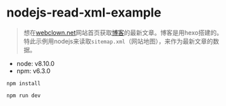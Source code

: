 # nodejs-read-xml-example

> 想在[webclown.net](https://webclown.net/)网站首页获取[博客](https://webclown.net/blog/)的最新文章。博客是用hexo搭建的。
> 特此示例用nodejs来读取`sitemap.xml`（网站地图），来作为最新文章的数据。

* node: v8.10.0
* npm: v6.3.0

```
npm install

npm run dev
```